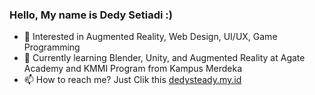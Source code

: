 ### Hello, My name is Dedy Setiadi :)

- 👀 Interested in Augmented Reality, Web Design, UI/UX, Game Programming
- 📖 Currently learning Blender, Unity, and Augmented Reality at Agate Academy and KMMI Program from Kampus Merdeka
- 📫 How to reach me? Just Clik this <a href="https://dedysteady.my.id">dedysteady.my.id</a>
